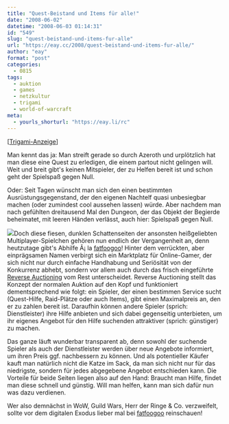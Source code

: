 ```yaml
---
title: "Quest-Beistand und Items für alle!"
date: "2008-06-02"
datetime: "2008-06-03 01:14:31"
id: "549"
slug: "quest-beistand-und-items-fur-alle"
url: "https://eay.cc/2008/quest-beistand-und-items-fur-alle/"
author: "eay"
format: "post"
categories:
  - 0815
tags:
  - auktion
  - games
  - netzkultur
  - trigami
  - world-of-warcraft
meta:
  - yourls_shorturl: "https://eay.li/rc"
---
```


\[[Trigami-Anzeige](http://www.trigami.com?blog=http://eay.cc/)\]

<script type="text/javascript" src="http://s.trigami.com/69235s.js"></script>

Man kennt das ja: Man streift gerade so durch Azeroth und urplötzlich hat man diese eine Quest zu erledigen, die einem partout nicht gelingen will. Weit und breit gibt's keinen Mitspieler, der zu Helfen bereit ist und schon geht der Spielspaß gegen Null.

Oder: Seit Tagen wünscht man sich den einen bestimmten Ausrüstungsgegenstand, der den eigenen Nachtelf quasi unbesiegbar machen (oder zumindest cool aussehen lassen) würde. Aber nachdem man nach gefühlten dreitausend Mal den Dungeon, der das Objekt der Begierde beheimatet, mit leeren Händen verlässt, auch hier: Spielspaß gegen Null.

[![](/uploads/2008/fatfoogoo.gif)](http://www.fatfoogoo.com/)Doch diese fiesen, dunklen Schattenseiten der ansonsten heißgeliebten Multiplayer-Spielchen gehören nun endlich der Vergangenheit an, denn heutzutage gibt's Abhilfe Ã¡ la [fatfoogoo](http://www.fatfoogoo.com/)! Hinter dem verrückten, aber einprägsamen Namen verbirgt sich ein Marktplatz für Online-Gamer, der sich nicht nur durch einfache Handhabung und Seriösität von der Konkurrenz abhebt, sondern vor allem auch durch das frisch eingeführte [Reverse Auctioning](http://blog.fatfoogoo.com/blog/2008-03/fatfoogoo/fatfoogoo-update-neues-design-reverse-auctioning/) vom Rest unterscheidet. Reverse Auctioning stellt das Konzept der normalen Auktion auf den Kopf und funktioniert dementsprechend wie folgt: ein Spieler, der einen bestimmen Service sucht (Quest-Hilfe, Raid-Plätze oder auch Items), gibt einen Maximalpreis an, den er zu zahlen bereit ist. Daraufhin können andere Spieler (sprich: Dienstleister) ihre Hilfe anbieten und sich dabei gegenseitig unterbieten, um ihr eigenes Angebot für den Hilfe suchenden attraktiver (sprich: günstiger) zu machen.

Das ganze läuft wunderbar transparent ab, denn sowohl der suchende Spieler als auch der Dienstleister werden über neue Angebote informiert, um ihren Preis ggf. nachbessern zu können. Und als potentieller Käufer kauft man natürlich nicht die Katze im Sack, da man sich nicht nur für das niedrigste, sondern für jedes abgegebene Angebot entschieden kann. Die Vorteile für beide Seiten liegen also auf den Hand: Braucht man Hilfe, findet man diese schnell und günstig. Will man helfen, kann man sich dafür nun was dazu verdienen.

Wer also demnächst in WoW, Guild Wars, Herr der Ringe & Co. verzweifelt, sollte vor dem digitalen Exodus lieber mal bei [fatfoogoo](http://www.fatfoogoo.com/) reinschauen!
